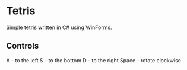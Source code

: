 # Tetris
Simple tetris written in C# using WinForms.

## Controls
A - to the left
S - to the bottom
D - to the right
Space - rotate clockwise